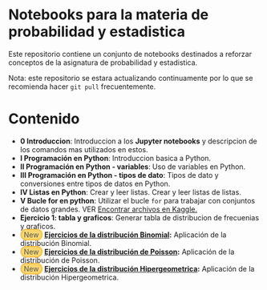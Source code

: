 

# Notebooks para la materia de probabilidad y estadistica

Este repositorio contiene un conjunto de notebooks destinados a reforzar conceptos de la asignatura de probabilidad y estadistica.

Nota: este repositorio se estara actualizando continuamente por lo que se recomienda hacer `git pull` frecuentemente.

# Contenido
- **0 Introduccion**: Introduccion a los **Jupyter notebooks** y descripcion de los comandos mas utilizados en estos.
- **I Programación en Python**: Introduccion basica a Python.  
- **II Programación en Python - variables**: Uso de variables en Python.
-  **III Programación en Python - tipos de dato**: Tipos de dato y conversiones entre tipos de datos en Python.
- **IV Listas en Python**: Crear y leer listas. Crear y leer listas de listas.
- **V Bucle for en python**: Utilizar el bucle `for` para trabajar con conjuntos de datos grandes. VER [Encontrar archivos en Kaggle.](https://www.loom.com/share/d3f64114c7cc40d8a4bc29aee22963c2?sid=4b185c19-ae50-4db8-ab14-1ca867edc8bf)
- **Ejercicio 1: tabla y graficos**: Generar tabla de distribucion de frecuenias y graficos.
-  <span 
      style=      
      "color: #525A5B;
      background-color: #FBD66F;
      border: 2px solid #F8BD43;
      padding: 1px 5px;
      border-radius: 20px;">New</span> **[Ejercicios de la distribución Binomial](https://github.com/JavierProjects/pe-notebooks/blob/master/Ejercicios%20Binomial.ipynb):** Aplicación de la distribución Binomial.
- <span 
      style=      
      "color: #525A5B;
      background-color: #FBD66F;
      border: 2px solid #F8BD43;
      padding: 1px 5px;
      border-radius: 20px;">New</span> **[Ejercicios de la distribución de Poisson](https://github.com/JavierProjects/pe-notebooks/blob/master/Ejercicios%20de%20Poisson.ipynb):** Aplicación de la distribución de Poisson.
- <span 
      style=      
      "color: #525A5B;
      background-color: #FBD66F;
      border: 2px solid #F8BD43;
      padding: 1px 5px;
      border-radius: 20px;">New</span> **[Ejercicios de la distribución Hipergeometrica](https://github.com/JavierProjects/pe-notebooks/blob/master/Ejercicios%20Hipergeometrica.ipynb):** Aplicación de la distribución Hipergeometrica.